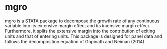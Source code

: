 # mgro
mgro is a STATA package to decompose the growth rate of any continuous variable into its extensive margin effect and its intensive margin effect. Furthermore, it splits the extensive margin into the contribution of exiting units and that of entering units. This package is designed for panel data and follows the decomposition equation of Gopinath and Neiman (2014). 
